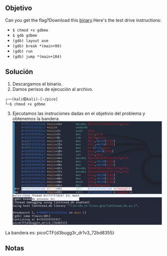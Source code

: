 ## Objetivo
Can you get the flag?Download this [binary](https://artifacts.picoctf.net/c/116/gdbme).Here's the test drive instructions:

-   `$ chmod +x gdbme`
-   `$ gdb gdbme`
-   `(gdb) layout asm`
-   `(gdb) break *(main+99)`
-   `(gdb) run`
-   `(gdb) jump *(main+104)`


## Solución
1. Descargamos el binario.
2. Damos perisos de ejecución al archivo.
``` shell
┌──(kali㉿kali)-[~/pico]
└─$ chmod +x gdbme 
```
3. Ejecutamos las instruciones dadas en el objetivio del problema y obtenemos la bandera.
![IMG41.png](../../imgRes/IMG41.png)

La bandera es: picoCTF{d3bugg3r_dr1v3_72bd8355}

## Notas